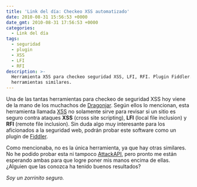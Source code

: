 ```yaml
---
title: 'Link del día: Checkeo XSS automatizado'
date: 2010-08-31 15:56:53 +0000
date_gmt: 2010-08-31 17:56:53 +0000
categories:
  - Link del día
tags:
  - seguridad
  - plugin
  - XSS
  - LFI
  - RFI
description: >-
  Herramienta X5S para checkeo seguridad XSS, LFI, RFI. Plugin Fiddler. Otras
  herramientas similares.
---
```



Una de las tantas herramientas para checkeo de seguridad XSS hoy viene de la mano de los muchachos de [Dragonjar](http://feedproxy.google.com/~r/dragonjar/pKru/~3/1OUiwbGUnZU/x5s-encuentra-fallos-xss-lfi-y-rfi-facilmente.xhtml). Según ellos lo mencionan, esta herramienta llamada [X5S](http://xss.codeplex.com/) no solamente sirve para revisar si un sitio es seguro contra ataques **XSS** (cross site scripting), **LFI** (local file inclusion) y **RFI** (remote file inclusion). Sin duda algo muy interesante para los aficionados a la seguridad web, podrán probar este software como un plugin de [Fiddler](http://www.fiddler2.com/fiddler2/).

Como mencionaba, no es la única herramienta, ya que hay otras similares. No he podido probar esta ni tampoco [AttackAPI](http://www.gnucitizen.org/blog/attackapi/), pero pronto me están esperando ambas para que logre poner mis manos encima de ellas.  ¿Alguien que las conozca ha tenido buenos resultados?

_Soy un zorrinito seguro._
